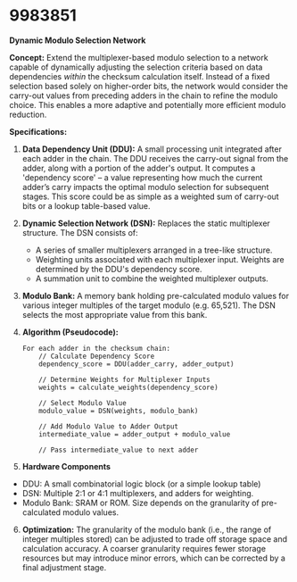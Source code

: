 # 9983851

**Dynamic Modulo Selection Network**

**Concept:** Extend the multiplexer-based modulo selection to a network capable of dynamically adjusting the selection criteria based on data dependencies *within* the checksum calculation itself. Instead of a fixed selection based solely on higher-order bits, the network would consider the carry-out values from preceding adders in the chain to refine the modulo choice. This enables a more adaptive and potentially more efficient modulo reduction.

**Specifications:**

1.  **Data Dependency Unit (DDU):** A small processing unit integrated after each adder in the chain.  The DDU receives the carry-out signal from the adder, along with a portion of the adder's output. It computes a 'dependency score' – a value representing how much the current adder’s carry impacts the optimal modulo selection for subsequent stages. This score could be as simple as a weighted sum of carry-out bits or a lookup table-based value.

2.  **Dynamic Selection Network (DSN):** Replaces the static multiplexer structure. The DSN consists of:
    *   A series of smaller multiplexers arranged in a tree-like structure.
    *   Weighting units associated with each multiplexer input.  Weights are determined by the DDU's dependency score.
    *   A summation unit to combine the weighted multiplexer outputs.

3.  **Modulo Bank:** A memory bank holding pre-calculated modulo values for various integer multiples of the target modulo (e.g. 65,521).  The DSN selects the most appropriate value from this bank.

4.  **Algorithm (Pseudocode):**

    ```
    For each adder in the checksum chain:
        // Calculate Dependency Score
        dependency_score = DDU(adder_carry, adder_output)

        // Determine Weights for Multiplexer Inputs
        weights = calculate_weights(dependency_score)

        // Select Modulo Value
        modulo_value = DSN(weights, modulo_bank)

        // Add Modulo Value to Adder Output
        intermediate_value = adder_output + modulo_value

        // Pass intermediate_value to next adder
    ```

5. **Hardware Components**

*   DDU: A small combinatorial logic block (or a simple lookup table)
*   DSN:  Multiple 2:1 or 4:1 multiplexers, and adders for weighting.
*   Modulo Bank:  SRAM or ROM. Size depends on the granularity of pre-calculated modulo values.

6.  **Optimization:** The granularity of the modulo bank (i.e., the range of integer multiples stored) can be adjusted to trade off storage space and calculation accuracy. A coarser granularity requires fewer storage resources but may introduce minor errors, which can be corrected by a final adjustment stage.